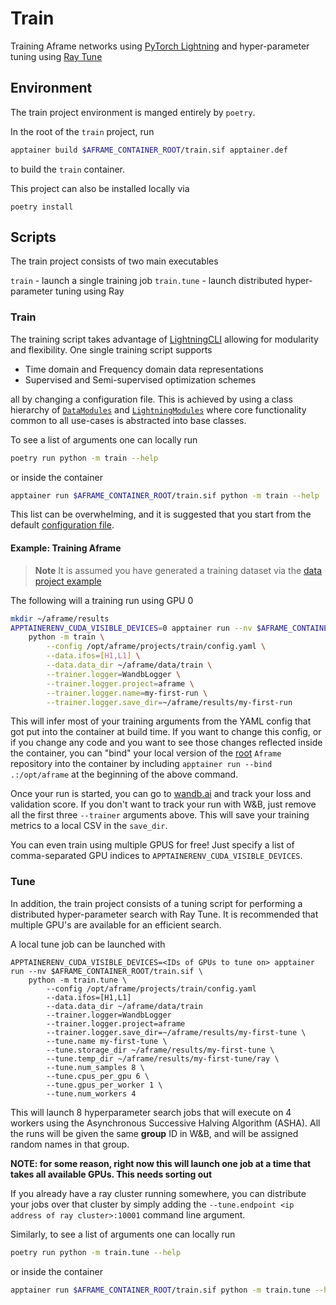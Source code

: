 # Train
Training Aframe networks using [PyTorch Lightning](https://lightning.ai/docs/pytorch/stable/) and hyper-parameter tuning using [Ray Tune](https://docs.ray.io/en/latest/tune/index.html) 

## Environment
The train project environment is manged entirely by `poetry`.

In the root of the `train` project, run 
```bash
apptainer build $AFRAME_CONTAINER_ROOT/train.sif apptainer.def
```
to build the `train` container.

This project can also be installed locally via 

```
poetry install
```

## Scripts
The train project consists of two main executables

`train` - launch a single training job
`train.tune` - launch distributed hyper-parameter tuning using Ray

### Train
The training script takes advantage of [LightningCLI](https://lightning.ai/docs/pytorch/stable/cli/lightning_cli.html#lightning-cli) allowing for  modularity and flexibility. One single training script supports

- Time domain and Frequency domain data representations
- Supervised and Semi-supervised optimization schemes

all by changing a configuration file. This is achieved by using a class hierarchy of [`DataModules`](https://lightning.ai/docs/pytorch/stable/data/datamodule.html) and [`LightningModules`](https://lightning.ai/docs/pytorch/stable/common/lightning_module.html) where core functionality 
common to all use-cases is abstracted into base classes. 

To see a list of arguments one can locally run 

```bash
poetry run python -m train --help
```

or inside the container

```bash
apptainer run $AFRAME_CONTAINER_ROOT/train.sif python -m train --help
```

This list can be overwhelming, and it is suggested that you start from the default [configuration file](./config.yaml).


#### Example: Training Aframe

> **Note** It is assumed you have generated a training dataset via the [data project example](../data/README.md#example-generating-training-data)

The following will a training run using GPU 0

```bash
mkdir ~/aframe/results
APPTAINERENV_CUDA_VISIBLE_DEVICES=0 apptainer run --nv $AFRAME_CONTAINER_ROOT/train.sif \
    python -m train \
        --config /opt/aframe/projects/train/config.yaml \
        --data.ifos=[H1,L1] \
        --data.data_dir ~/aframe/data/train \
        --trainer.logger=WandbLogger \
        --trainer.logger.project=aframe \
        --trainer.logger.name=my-first-run \
        --trainer.logger.save_dir=~/aframe/results/my-first-run
```

This will infer most of your training arguments from the YAML config that got put into the container at build time. If you want to change this config, or if you change any code and you want to see those changes reflected inside the container, you can "bind" your local version of the [root](../../) `Aframe` repository into the container by including `apptainer run --bind .:/opt/aframe` at the beginning of the above command. 

Once your run is started, you can go to [wandb.ai](https://wandb.ai) and track your loss and validation score. If you don't want to track your run with W&B, just remove all the first three `--trainer` arguments above. This will save your training metrics to a local CSV in the `save_dir`.

You can even train using multiple GPUS for free! Just specify a list of comma-separated GPU indices to `APPTAINERENV_CUDA_VISIBLE_DEVICES`.

### Tune
In addition, the train project consists of a tuning script for performing a distributed hyper-parameter search with Ray Tune. 
It is recommended that multiple GPU's are available for an efficient search.

A local tune job can be launched with 
```
APPTAINERENV_CUDA_VISIBLE_DEVICES=<IDs of GPUs to tune on> apptainer run --nv $AFRAME_CONTAINER_ROOT/train.sif \
    python -m train.tune \
        --config /opt/aframe/projects/train/config.yaml
        --data.ifos=[H1,L1]
        --data.data_dir ~/aframe/data/train
        --trainer.logger=WandbLogger
        --trainer.logger.project=aframe
        --trainer.logger.save_dir=~/aframe/results/my-first-tune \
        --tune.name my-first-tune \
        --tune.storage_dir ~/aframe/results/my-first-tune \
        --tune.temp_dir ~/aframe/results/my-first-tune/ray \
        --tune.num_samples 8 \
        --tune.cpus_per_gpu 6 \
        --tune.gpus_per_worker 1 \
        --tune.num_workers 4
```
This will launch 8 hyperparameter search jobs that will execute on 4 workers using the Asynchronous Successive Halving Algorithm (ASHA).
All the runs will be given the same **group** ID in W&B, and will be assigned random names in that group.

**NOTE: for some reason, right now this will launch one job at a time that takes all available GPUs. This needs sorting out**

If you already have a ray cluster running somewhere, you can distribute your jobs over that cluster by simply adding the `--tune.endpoint <ip address of ray cluster>:10001` command line argument.





Similarly, to see a list of arguments one can locally run 

```bash
poetry run python -m train.tune --help
```

or inside the container

```bash
apptainer run $AFRAME_CONTAINER_ROOT/train.sif python -m train.tune --help
```
